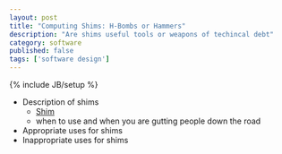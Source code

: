 ```yaml
---
layout: post
title: "Computing Shims: H-Bombs or Hammers"
description: "Are shims useful tools or weapons of techincal debt"
category: software
published: false
tags: ['software design']
---
```

{% include JB/setup %}

* Description of shims
  * [Shim](http://en.wikipedia.org/wiki/Shim_(computing))
  * when to use and when you are gutting people down the road
* Appropriate uses for shims
* Inappropriate uses for shims
